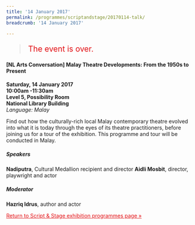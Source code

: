 ```yaml
---
title: '14 January 2017'
permalink: /programmes/scriptandstage/20170114-talk/
breadcrumb: '14 January 2017'

---
```



<blockquote style="color: #E21216; font-size: 150%;">The event is over.</blockquote>

<h4>[NL Arts Conversation] Malay Theatre Developments: From the 1950s to Present</h4>

__Saturday, 14 January 2017__<br>
__10:00am -11:30am__<br>
__Level 5, Possibility Room__<br>
__National Library Building__<br>
_Language: Malay_

Find out how the culturally-rich local Malay contemporary theatre evolved into what it is today through the eyes of its theatre practitioners, before joining us for a tour of the exhibition. This programme and tour will be conducted in Malay.

##### Speakers

__Nadiputra__, Cultural Medallion recipient and director
__Aidli Mosbit__, director, playwright and actor

##### Moderator

__Hazriq Idrus__, author and actor

<a href="/exhibitions/past-exhibitions/scriptandstage/programmes/" style="color:#E21216;">Return to Script &amp; Stage exhibition programmes page &#187;</a>

